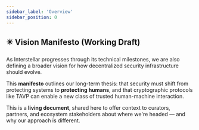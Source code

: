 ```yaml
---
sidebar_label: 'Overview'
sidebar_position: 0
---
```


## ✴️ Vision Manifesto (Working Draft)

As Interstellar progresses through its technical milestones, we are also defining a broader vision for how decentralized security infrastructure should evolve.

This **manifesto** outlines our long-term thesis: that security must shift from protecting systems to **protecting humans**, and that cryptographic protocols like TAVP can enable a new class of trusted human-machine interaction.

This is a **living document**, shared here to offer context to curators, partners, and ecosystem stakeholders about where we're headed — and why our approach is different.
